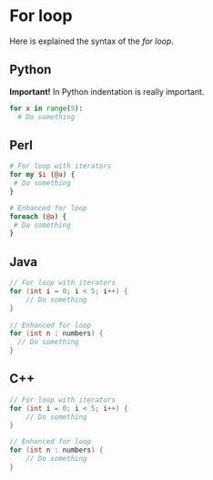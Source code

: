 # For loop
Here is explained the syntax of the *for loop*.

## Python
**Important!** In Python indentation is really important.
```python
for x in range(5):
  # Do something
```

## Perl
```perl
# For loop with iterators
for my $i (@a) {
 # Do something
}

# Enhanced for loop
foreach (@a) {
 # Do something
}
```

## Java
```java
// For loop with iterators
for (int i = 0; i < 5; i++) { 
    // Do something
}
    
// Enhanced for loop
for (int n : numbers) {
  // Do something
}
```

## C++
```cpp
// For loop with iterators
for (int i = 0; i < 5; i++) { 
    // Do something
}

// Enhanced for loop
for (int n : numbers) {
    // Do something
}
```
